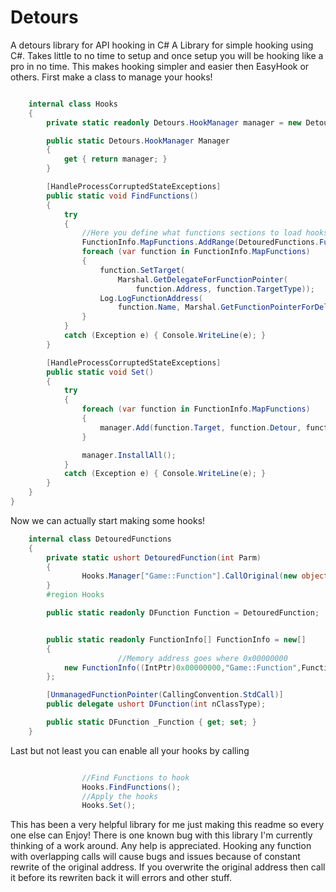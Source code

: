 # Detours
A detours library for API hooking in C#
A Library for simple hooking using C#.
Takes little to no time to setup and once setup you will be hooking like a pro in no time. 
This makes hooking simpler and easier then EasyHook or others.
First make a class to manage your hooks!
```cs

    internal class Hooks
    {
        private static readonly Detours.HookManager manager = new Detours.HookManager();

        public static Detours.HookManager Manager
        {
            get { return manager; }
        }

        [HandleProcessCorruptedStateExceptions]
        public static void FindFunctions()
        {
            try
            {
                //Here you define what functions sections to load hooks for.
                FunctionInfo.MapFunctions.AddRange(DetouredFunctions.FunctionInfo);
                foreach (var function in FunctionInfo.MapFunctions)
                {
                    function.SetTarget(
                        Marshal.GetDelegateForFunctionPointer(
                            function.Address, function.TargetType));
                    Log.LogFunctionAddress(
                        function.Name, Marshal.GetFunctionPointerForDelegate(function.Target));
                }
            }
            catch (Exception e) { Console.WriteLine(e); }
        }

        [HandleProcessCorruptedStateExceptions]
        public static void Set()
        {
            try
            {
                foreach (var function in FunctionInfo.MapFunctions)
                {
                    manager.Add(function.Target, function.Detour, function.Name);
                }

                manager.InstallAll();
            }
            catch (Exception e) { Console.WriteLine(e); }
        }
    }
}
```

Now we can actually start making some hooks!
```cs
    internal class DetouredFunctions
    {
        private static ushort DetouredFunction(int Parm)
        {
                Hooks.Manager["Game::Function"].CallOriginal(new object[] { Parm });
        }
        #region Hooks

        public static readonly DFunction Function = DetouredFunction;


        public static readonly FunctionInfo[] FunctionInfo = new[]
        {
						//Memory address goes where 0x00000000
            new FunctionInfo((IntPtr)0x00000000,"Game::Function",Function,_Function,typeof(DFunction)),
        };

        [UnmanagedFunctionPointer(CallingConvention.StdCall)]
        public delegate ushort DFunction(int nClassType);

        public static DFunction _Function { get; set; }
	}
```

Last but not least you can enable all your hooks by calling
```cs

                //Find Functions to hook
                Hooks.FindFunctions();
                //Apply the hooks
                Hooks.Set();
```

This has been a very helpful library for me just making this readme so every one else can Enjoy!
There is one known bug with this library I'm currently thinking of a work around.
Any help is appreciated.
Hooking any function with overlapping calls will cause bugs and issues because of constant rewrite of the original address.
If you overwrite the original address then call it before its rewriten back it will errors and other stuff.

